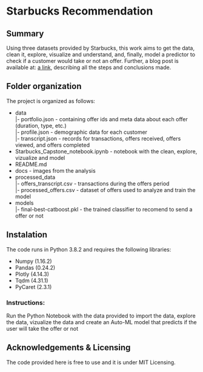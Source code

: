 # Starbucks Recommendation

## Summary

Using three datasets provided by Starbucks, 
this work aims to get the data, clean it, explore, visualize and understand, 
and, finally, model a predictor to check if a customer would take or not an offer. 
Further, a blog post is available at: [a link](https://gregorymarchesan.medium.com/would-you-take-a-starbucks-offer-2b25b565c83f),
describing all the steps and conclusions made.

## Folder organization

The project is organized as follows:
 
- data  
|- portfolio.json - containing offer ids and meta data about each offer (duration, type, etc.)  
|- profile.json - demographic data for each customer  
|- transcript.json - records for transactions, offers received, offers viewed, and offers completed  
- Starbucks_Capstone_notebook.ipynb - notebook with the clean, explore, vizualize and model  
- README.md  
- docs - images from the analysis  
- processed_data  
|- offers_transcript.csv - transactions during the offers period  
|- processed_offers.csv - dataset of offers used to analyze and train the model  
- models  
|- final-best-catboost.pkl - the trained classifier to recomend to send a offer or not  


## Instalation

The code runs in Python 3.8.2 and requires the following libraries:
- Numpy (1.16.2)
- Pandas (0.24.2)
- Plotly (4.14.3)
- Tqdm (4.31.1)
- PyCaret (2.3.1)

### Instructions:
Run the Python Notebook with the data provided to import the data, explore the data, vizualize the data 
and create an Auto-ML model that predicts if the user will take the offer or not

## Acknowledgements & Licensing

The code provided here is free to use and it is under MIT Licensing.
